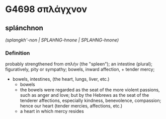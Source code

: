 # G4698 σπλάγχνον

## splánchnon

_(splangkh'-non | SPLAHNG-hnone | SPLAHNG-hnone)_

### Definition

probably strengthened from σπλήν (the "spleen"); an intestine (plural); figuratively, pity or sympathy; bowels, inward affection, + tender mercy; 

- bowels, intestines, (the heart, lungs, liver, etc.)
  - bowels
  - the bowels were regarded as the seat of the more violent passions, such as anger and love; but by the Hebrews as the seat of the tenderer affections, especially kindness, benevolence, compassion; hence our heart (tender mercies, affections, etc.)
  - a heart in which mercy resides
